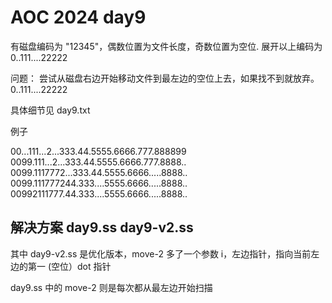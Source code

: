 # AOC 2024 day9


有磁盘编码为 "12345"，偶数位置为文件长度，奇数位置为空位. 
展开以上编码为 0..111....22222

问题：
尝试从磁盘右边开始移动文件到最左边的空位上去，如果找不到就放弃。
0..111....22222

具体细节见 day9.txt

例子

00...111...2...333.44.5555.6666.777.888899
0099.111...2...333.44.5555.6666.777.8888..
0099.1117772...333.44.5555.6666.....8888..
0099.111777244.333....5555.6666.....8888..
00992111777.44.333....5555.6666.....8888..

## 解决方案 day9.ss day9-v2.ss

其中 day9-v2.ss 是优化版本，move-2 多了一个参数 i，左边指针，指向当前左边的第一 (空位）dot 指针

day9.ss 中的 move-2 则是每次都从最左边开始扫描
